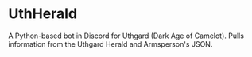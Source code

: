# UthHerald
A Python-based bot in Discord for Uthgard (Dark Age of Camelot). Pulls information from the Uthgard Herald and Armsperson's JSON.
